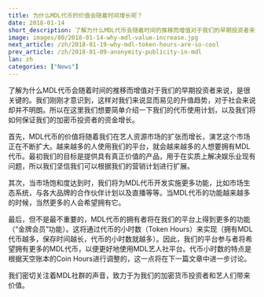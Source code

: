 ```yaml
---
title: 为什么MDL代币的价值会随着时间增长呢？
date: 2018-01-14
short_description: 了解为什么MDL代币会随着时间的推移而增值对于我们的早期投资者来说，是很关键的。
image: images/80/2018-01-14-why-mdl-value-increase.jpg
next_article: /zh/2018-01-19-why-mdl-token-hours-are-so-cool
prev_article: /zh/2018-01-09-anonymity-publicity-in-mdl
lan: zh
categories: ["News"]
---
```


了解为什么MDL代币会随着时间的推移而增值对于我们的早期投资者来说，是很关键的。我们刚刚才意识到，这样对我们来说显而易见的升值趋势，对于社会来说却并不明朗。所以在这里我们想要简单介绍一下我们的代币使用计划，以及我们将如何保证我们的加密币投资者的资金增长。

首先，MDL代币的价值将随着我们在艺人资源市场的扩张而增长，演艺这个市场正在不断扩大。越来越多的人使用我们的平台，就会越来越多的人想要拥有MDL代币。最初我们的目标是提供具有真正价值的产品，用于在实质上解决娱乐业现有问题，所以我们坚信我们可以根据我们的营销计划进行扩展。

其次，当市场饱和度达到时，我们将为MDL代币开发实施更多功能，比如市场生态系统，与各大品牌的合作伙伴计划以及直播等等。当MDL代币的功能越来越多的时候，当然更多的人会希望拥有它。

最后，但不是最不重要的，MDL代币的拥有者将在我们的平台上得到更多的功能（“金牌会员”功能）。这将通过代币的小时数（Token Hours）来实现（拥有MDL代币越多，保存时间越长，代币的小时数就越多）。因此，我们的平台参与者将希望拥有更多的MDL代币，以便更好地使用MDL艺人社平台。代币小时数的特点是根据天空账本的Coin Hours进行调整的，这一点将在下一篇文章中进一步讨论。

我们密切关注着MDL社群的声音，致力于为我们的加密货币投资者和艺人们带来价值。
